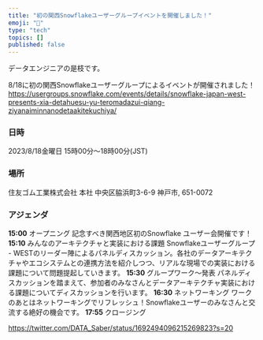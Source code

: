 ```yaml
---
title: "初の関西Snowflakeユーザーグループイベントを開催しました！"
emoji: "💭"
type: "tech"
topics: []
published: false
---
```


データエンジニアの是枝です。


8/18に初の関西Snowflakeユーザーグループによるイベントが開催されました！
https://usergroups.snowflake.com/events/details/snowflake-japan-west-presents-xia-detahuesu-yu-teromadazui-qiang-ziyanaiminnanodetaakitekuchiya/

### 日時
2023/8/18金曜日 15時00分～18時00分(JST)

### 場所
住友ゴム工業株式会社 本社
中央区脇浜町3-6-9
神戸市, 651-0072


### アジェンダ
**15:00**
オープニング
記念すべき関西地区初のSnowflake ユーザー会開催です！
**15:10**
みんなのアーキテクチャと実装における課題
Snowflakeユーザーグループ - WESTのリーダー陣によるパネルディスカッション。各社のデータアーキテクチャやエコシステムとの連携方法を紹介しつつ、リアルな現場での実装における課題について問題提起していきます。
**15:30**
グループワーク〜発表
パネルディスカッションを踏まえて、参加者のみなさんとデータアーキテクチャ実装における課題についてディスカッションを行います。
**16:30**
ネットワーキング
ワークのあとはネットワーキングでリフレッシュ！Snowflakeユーザーのみなさんと交流する絶好の機会です。
**17:55**
クロージング


https://twitter.com/DATA_Saber/status/1692494096215269823?s=20
